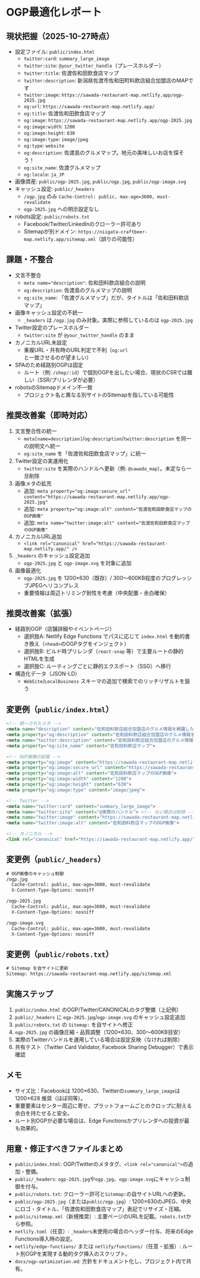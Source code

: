 # OGP最適化レポート

## 現状把握（2025-10-27時点）

- 設定ファイル: `public/index.html`
  - `twitter:card`: `summary_large_image`
  - `twitter:site`: `@your_twitter_handle`（プレースホルダー）
  - `twitter:title`: 佐渡佐和田飲食店マップ
  - `twitter:description`: 新潟県佐渡市佐和田町料飲店組合加盟店のMAPです
  - `twitter:image`: `https://sawada-restaurant-map.netlify.app/ogp-2025.jpg`
  - `og:url`: `https://sawada-restaurant-map.netlify.app/`
  - `og:title`: 佐渡佐和田飲食店マップ
  - `og:image`: `https://sawada-restaurant-map.netlify.app/ogp-2025.jpg`
  - `og:image:width`: `1200`
  - `og:image:height`: `630`
  - `og:image:type`: `image/jpeg`
  - `og:type`: `website`
  - `og:description`: 佐渡島のグルメマップ。地元の美味しいお店を探そう！
  - `og:site_name`: 佐渡グルメマップ
  - `og:locale`: `ja_JP`
- 画像資産: `public/ogp-2025.jpg`, `public/ogp.jpg`, `public/ogp-image.svg`
- キャッシュ設定: `public/_headers`
  - `/ogp.jpg` のみ `Cache-Control: public, max-age=3600, must-revalidate`
  - `ogp-2025.jpg` への明示設定なし
- robots設定: `public/robots.txt`
  - Facebook/Twitter/LinkedInのクローラー許可あり
  - Sitemapが別ドメイン: `https://niigata-craftbeer-map.netlify.app/sitemap.xml`（誤りの可能性）

## 課題・不整合

- 文言不整合
  - `meta name="description"`: 佐和田料飲店組合の説明
  - `og:description`: 佐渡島のグルメマップの説明
  - `og:site_name`: 「佐渡グルメマップ」だが、タイトルは「佐和田料飲店マップ」
- 画像キャッシュ設定の不統一
  - `_headers` は `/ogp.jpg` のみ対象。実際に参照しているのは `ogp-2025.jpg`
- Twitter設定のプレースホルダー
  - `twitter:site` が `@your_twitter_handle` のまま
- カノニカルURL未設定
  - 重複URL・共有時のURL判定で不利（`og:url`と一致させるのが望ましい）
- SPAのため経路別OGPは固定
  - ルート（例: `/shop/:id`）で個別OGPを出したい場合、現状のCSRでは難しい（SSR/プリレンダが必要）
- robotsのSitemapドメイン不一致
  - プロジェクト名と異なる別サイトのSitemapを指している可能性

## 推奨改善案（即時対応）

1. 文言整合性の統一
   - `meta[name=description]`/`og:description`/`twitter:description` を同一の説明文へ統一
   - `og:site_name` を「佐渡佐和田飲食店マップ」に統一
2. Twitter設定の実運用化
   - `twitter:site` を実際のハンドルへ更新（例: `@sawada_map`）。未定なら一旦削除
3. 画像メタの拡充
   - 追加: `meta property="og:image:secure_url" content="https://sawada-restaurant-map.netlify.app/ogp-2025.jpg"`
   - 追加: `meta property="og:image:alt" content="佐渡佐和田飲食店マップのOGP画像"`
   - 追加: `meta name="twitter:image:alt" content="佐渡佐和田飲食店マップのOGP画像"`
4. カノニカルURL追加
   - `<link rel="canonical" href="https://sawada-restaurant-map.netlify.app/" />`
5. `_headers` のキャッシュ設定追加
   - `ogp-2025.jpg` と `ogp-image.svg` を対象に追加
6. 画像最適化
   - `ogp-2025.jpg` を 1200×630（既存）/ 300〜600KB程度のプログレッシブJPEGへリコンプレス
   - 重要情報は周辺トリミング耐性を考慮（中央配置・余白確保）

## 推奨改善案（拡張）

- 経路別OGP（店舗詳細やイベントページ）
  - 選択肢A: Netlify Edge Functions でパスに応じて `index.html` を動的書き換え（`<head>`のOGPタグをインジェクト）
  - 選択肢B: ビルド時プリレンダ（`react-snap` 等）で主要ルートの静的HTMLを生成
  - 選択肢C: ルーティングごとに静的エクスポート（SSG）へ移行
- 構造化データ（JSON-LD）
  - `WebSite`/`LocalBusiness` スキーマの追加で検索でのリッチリザルトを狙う

## 変更例（`public/index.html`）

```html
<!-- 統一されたメタ -->
<meta name="description" content="佐和田料飲店組合加盟店のグルメ情報を網羅した公式マップです。現在地から探す・写真から探す・検索で簡単に見つかります。">
<meta property="og:description" content="佐和田料飲店組合加盟店のグルメ情報を網羅した公式マップです。現在地から探す・写真から探す・検索で簡単に見つかります。">
<meta name="twitter:description" content="佐和田料飲店組合加盟店のグルメ情報を網羅した公式マップです。">
<meta property="og:site_name" content="佐和田料飲店マップ">

<!-- OGP画像の拡張 -->
<meta property="og:image" content="https://sawada-restaurant-map.netlify.app/ogp-2025.jpg">
<meta property="og:image:secure_url" content="https://sawada-restaurant-map.netlify.app/ogp-2025.jpg">
<meta property="og:image:alt" content="佐和田料飲店マップのOGP画像">
<meta property="og:image:width" content="1200">
<meta property="og:image:height" content="630">
<meta property="og:image:type" content="image/jpeg">

<!-- Twitter -->
<meta name="twitter:card" content="summary_large_image">
<meta name="twitter:site" content="@実際のハンドル"> <!-- ない場合は削除 -->
<meta name="twitter:image" content="https://sawada-restaurant-map.netlify.app/ogp-2025.jpg">
<meta name="twitter:image:alt" content="佐和田料飲店マップのOGP画像">

<!-- カノニカル -->
<link rel="canonical" href="https://sawada-restaurant-map.netlify.app/" />
```

## 変更例（`public/_headers`）

```txt
# OGP画像のキャッシュ制御
/ogp.jpg
  Cache-Control: public, max-age=3600, must-revalidate
  X-Content-Type-Options: nosniff

/ogp-2025.jpg
  Cache-Control: public, max-age=3600, must-revalidate
  X-Content-Type-Options: nosniff

/ogp-image.svg
  Cache-Control: public, max-age=3600, must-revalidate
  X-Content-Type-Options: nosniff
```

## 変更例（`public/robots.txt`）

```txt
# Sitemap を自サイトに更新
Sitemap: https://sawada-restaurant-map.netlify.app/sitemap.xml
```

## 実施ステップ

1. `public/index.html` のOGP/Twitter/CANONICALのタグ整備（上記例）
2. `public/_headers` に `ogp-2025.jpg`/`ogp-image.svg` のキャッシュ設定追加
3. `public/robots.txt` の `Sitemap:` を自サイトへ修正
4. `ogp-2025.jpg` の画像圧縮・品質調整（1200×630、300〜600KB目安）
5. 実際のTwitterハンドルを運用している場合は設定反映（なければ削除）
6. 共有テスト（Twitter Card Validator, Facebook Sharing Debugger）で表示確認

## メモ

- サイズ比：Facebookは 1200×630、Twitterの`summary_large_image`は 1200×628 推奨（ほぼ同等）。
- 重要要素はセンター周辺に寄せ、プラットフォームごとのクロップに耐える余白を持たせると安全。
- ルート別OGPが必要な場合は、Edge Functionsかプリレンダへの投資が最も効果的。

## 用意・修正すべきファイルまとめ

- `public/index.html`: OGP/Twitterのメタタグ、`<link rel="canonical">`の追加・整備。
- `public/_headers`: `ogp-2025.jpg`や`ogp.jpg`、`ogp-image.svg`にキャッシュ制御を付与。
- `public/robots.txt`: クローラー許可と`Sitemap:`の自サイトURLへの更新。
- `public/ogp-2025.jpg`（または`public/ogp.jpg`）: 1200×630のJPEG、中央にロゴ・タイトル、「佐渡佐和田飲食店マップ」表記でリサイズ・圧縮。
- `public/sitemap.xml`（新規推奨）: 主要ページのURLを記載。`robots.txt`から参照。
- `netlify.toml`（任意）: `_headers`未使用の場合のヘッダー付与、将来のEdge Functions導入時の設定。
- `netlify/edge-functions/` または `netlify/functions/`（任意・拡張）: ルート別OGPを実現する動的タグ挿入のスクリプト。
- `docs/ogp-optimization.md`: 方針をドキュメント化し、プロジェクト内で共有。